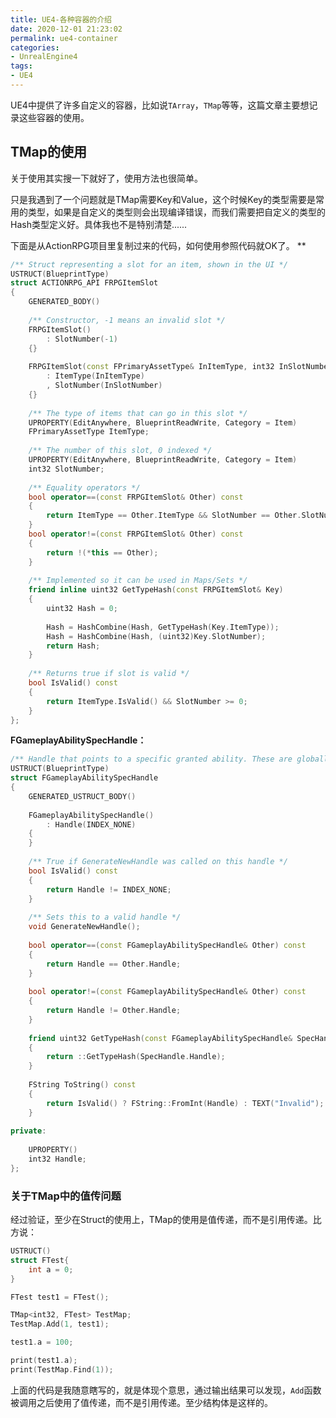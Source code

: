 ```yaml
---
title: UE4-各种容器的介绍
date: 2020-12-01 21:23:02
permalink: ue4-container
categories:
- UnrealEngine4
tags:
- UE4
---
```


UE4中提供了许多自定义的容器，比如说`TArray`，`TMap`等等，这篇文章主要想记录这些容器的使用。


<!--more-->

## TMap的使用
关于使用其实搜一下就好了，使用方法也很简单。

只是我遇到了一个问题就是TMap需要Key和Value，这个时候Key的类型需要是常用的类型，如果是自定义的类型则会出现编译错误，而我们需要把自定义的类型的Hash类型定义好。具体我也不是特别清楚......

下面是从ActionRPG项目里复制过来的代码，如何使用参照代码就OK了。
**
```c++
/** Struct representing a slot for an item, shown in the UI */
USTRUCT(BlueprintType)
struct ACTIONRPG_API FRPGItemSlot
{
    GENERATED_BODY()
 
    /** Constructor, -1 means an invalid slot */
    FRPGItemSlot()
        : SlotNumber(-1)
    {}
 
    FRPGItemSlot(const FPrimaryAssetType& InItemType, int32 InSlotNumber)
        : ItemType(InItemType)
        , SlotNumber(InSlotNumber)
    {}
 
    /** The type of items that can go in this slot */
    UPROPERTY(EditAnywhere, BlueprintReadWrite, Category = Item)
    FPrimaryAssetType ItemType;
 
    /** The number of this slot, 0 indexed */
    UPROPERTY(EditAnywhere, BlueprintReadWrite, Category = Item)
    int32 SlotNumber;
 
    /** Equality operators */
    bool operator==(const FRPGItemSlot& Other) const
    {
        return ItemType == Other.ItemType && SlotNumber == Other.SlotNumber;
    }
    bool operator!=(const FRPGItemSlot& Other) const
    {
        return !(*this == Other);
    }
 
    /** Implemented so it can be used in Maps/Sets */
    friend inline uint32 GetTypeHash(const FRPGItemSlot& Key)
    {
        uint32 Hash = 0;
 
        Hash = HashCombine(Hash, GetTypeHash(Key.ItemType));
        Hash = HashCombine(Hash, (uint32)Key.SlotNumber);
        return Hash;
    }
 
    /** Returns true if slot is valid */
    bool IsValid() const
    {
        return ItemType.IsValid() && SlotNumber >= 0;
    }
};
```

**FGameplayAbilitySpecHandle：**
```c++
/** Handle that points to a specific granted ability. These are globally unique */
USTRUCT(BlueprintType)
struct FGameplayAbilitySpecHandle
{
    GENERATED_USTRUCT_BODY()
 
    FGameplayAbilitySpecHandle()
        : Handle(INDEX_NONE)
    {
    }
 
    /** True if GenerateNewHandle was called on this handle */
    bool IsValid() const
    {
        return Handle != INDEX_NONE;
    }
 
    /** Sets this to a valid handle */
    void GenerateNewHandle();
 
    bool operator==(const FGameplayAbilitySpecHandle& Other) const
    {
        return Handle == Other.Handle;
    }
 
    bool operator!=(const FGameplayAbilitySpecHandle& Other) const
    {
        return Handle != Other.Handle;
    }
 
    friend uint32 GetTypeHash(const FGameplayAbilitySpecHandle& SpecHandle)
    {
        return ::GetTypeHash(SpecHandle.Handle);
    }
 
    FString ToString() const
    {
        return IsValid() ? FString::FromInt(Handle) : TEXT("Invalid");
    }
 
private:
 
    UPROPERTY()
    int32 Handle;
};
```

### 关于TMap中的值传问题
经过验证，至少在Struct的使用上，TMap的使用是值传递，而不是引用传递。比方说：
```c++
USTRUCT()
struct FTest{
    int a = 0;
}

FTest test1 = FTest();

TMap<int32, FTest> TestMap;
TestMap.Add(1, test1);

test1.a = 100;

print(test1.a);
print(TestMap.Find(1));
```
上面的代码是我随意瞎写的，就是体现个意思，通过输出结果可以发现，`Add`函数被调用之后使用了值传递，而不是引用传递。至少结构体是这样的。




